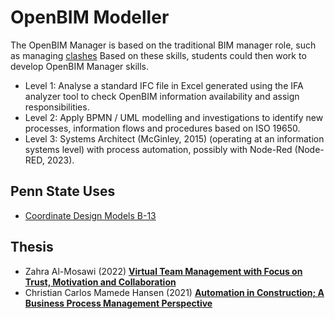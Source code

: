 # OpenBIM Modeller
The OpenBIM Manager is based on the traditional BIM manager role, such as managing [clashes] Based on these skills, students could then work to develop OpenBIM Manager skills.


* Level 1: Analyse a standard IFC file in Excel generated using the IFA analyzer tool to check OpenBIM information availability and assign responsibilities.
* Level 2: Apply BPMN / UML modelling and investigations to identify new processes, information flows and procedures based on ISO 19650.
* Level 3: Systems Architect (McGinley, 2015) (operating at an information systems level) with process automation, possibly with Node-Red (Node-RED, 2023).

## Penn State Uses
* [Coordinate Design Models B-13](https://psu.pb.unizin.org/bimprojectexecutionplanning/back-matter/use-3d-coordination/)

[clashes]: https://github.com/timmcginley/41934/blob/main/Concept/Clash

## Thesis
* Zahra Al-Mosawi (2022) [**Virtual Team Management with Focus on Trust, Motivation and Collaboration**](https://findit.dtu.dk/en/catalog/620ce9ae19de8c7274e03dba)
* Christian Carlos Mamede Hansen (2021) [**Automation in Construction; A Business Process Management Perspective**](https://findit.dtu.dk/en/catalog/60421fb4d9001d016e358134)
